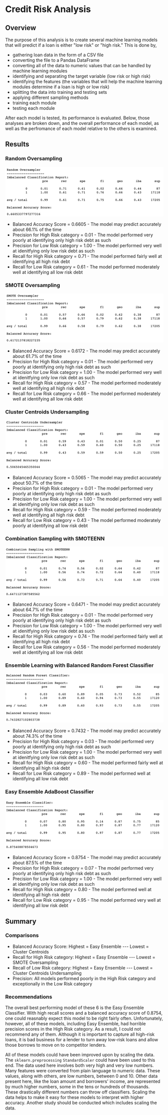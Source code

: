 # Credit Risk Analysis

## Overview
The purpose of this analysis is to create several machine learning models that will predict if a loan is either "low risk" or "high risk." This is done by,
- gathering loan data in the form of a CSV file
- converting the file to a Pandas DataFrame
- converting all of the data to numeric values that can be handled by machine learning modules
- identifying and separating the target variable (low risk or high risk)
- identifying the features (the variables that will help the machine learning modules determine if a loan is high or low risk)
- splitting the data into training and testing sets
- applying different sampling methods
- training each module
- testing each module

After each model is tested, its performance is evaluated. Below, those analyses are broken down, and the overall performance of each model, as well as the perfromance of each model relative to the others is examined. 

## Results
### Random Oversampling

![ROS](graphics/random_oversampler.png)

- Balanced Accuracy Score = 0.6605 - The model may predict accurately about 66.1% of the time
- Precision for High Risk category = 0.01 - The model performed very poorly at identifying only high risk debt as such
- Precision for Low Risk category = 1.00 - The model performed very well at idenitfying only low risk debt as such
- Recall for High Risk category = 0.71 - The model performed fairly well at identifying all high risk debt
- Recall for Low Risk category = 0.61 - The model performed moderately well at identifying all low risk debt

### SMOTE Oversampling

![smote](graphics/smote_oversampler.png)

- Balanced Accuracy Score = 0.6172 - The model may predict accurately about 61.7% of the time
- Precision for High Risk category = 0.01 - The model performed very poorly at identifying only high risk debt as such
- Precision for Low Risk category = 1.00 - The model performed very well at idenitfying only low risk debt as such
- Recall for High Risk category = 0.57 - The model performed moderately well at identifying all high risk debt
- Recall for Low Risk category = 0.66 - The model performed moderately well at identifying all low risk debt

### Cluster Centroids Undersampling

![clustercentroids](graphics/clustercentroids.png)

- Balanced Accuracy Score = 0.5065 - The model may predict accurately about 50.7% of the time
- Precision for High Risk category = 0.01 - The model performed very poorly at identifying only high risk debt as such
- Precision for Low Risk category = 1.00 - The model performed very well at idenitfying only low risk debt as such
- Recall for High Risk category = 0.59 - The model performed moderately well at identifying all high risk debt
- Recall for Low Risk category = 0.43 - The model performed moderately poorly at identifying all low risk debt

### Combination Sampling with SMOTEENN

![smoteenn](graphics/smoteenn.png)

- Balanced Accuracy Score = 0.6471 - The model may predict accurately about 64.7% of the time
- Precision for High Risk category = 0.01 - The model performed very poorly at identifying only high risk debt as such
- Precision for Low Risk category = 1.00 - The model performed very well at idenitfying only low risk debt as such
- Recall for High Risk category = 0.74 - The model performed fairly well at identifying all high risk debt
- Recall for Low Risk category = 0.56 - The model performed moderately well at identifying all low risk debt

### Ensemble Learning with Balanced Random Forest Classifier

![brfc](graphics/brfc.png)

- Balanced Accuracy Score = 0.7432 - The model may predict accurately about 74.3% of the time
- Precision for High Risk category = 0.03 - The model performed very poorly at identifying only high risk debt as such
- Precision for Low Risk category = 1.00 - The model performed very well at idenitfying only low risk debt as such
- Recall for High Risk category = 0.60 - The model performed fairly well at identifying all high risk debt
- Recall for Low Risk category = 0.89 - The model performed well at identifying all low risk debt

### Easy Ensemble AdaBoost Classifier

![eec](graphics/eec.png)

- Balanced Accuracy Score = 0.8754 - The model may predict accurately about 87.5% of the time
- Precision for High Risk category = 0.07 - The model performed very poorly at identifying only high risk debt as such
- Precision for Low Risk category = 1.00 - The model performed very well at idenitfying only low risk debt as such
- Recall for High Risk category = 0.80 - The model performed well at identifying all high risk debt
- Recall for Low Risk category = 0.95 - The model performed very well at identifying all low risk debt


## Summary

### Comparisons

- Balanced Accuracy Score: Highest = Easy Ensemble --- Lowest = Cluster Centroids
- Recall for High Risk category: Highest = Easy Ensemble --- Lowest = SMOTE Oversampling
- Recall of Low Risk category: Highest = Easy Ensemble --- Lowest = Cluster Centroids Undersampling
- Precision: All models performed poorly in the High Risk category and exceptionally in the Low Risk category

### Recommendations
The overall best performing model of these 6 is the Easy Ensemble Classifier. With high recall scores and a balanced accuracy score of 0.8754, one could reasnably expect this model to be right fairly often. Unfortunately, however, all of these models, including Easy Ensemble, had horrible precision scores in the High Risk category. As a result, I could not recommend any of them. Although it is important to capture all high-risk loans, it is bad business for a lender to turn away low-risk loans and allow those borrows to move on to competitor lenders. 

All of these models could have been improved upon by scaling the data. The `sklearn.preprocessing` `StandardScaler` could have been used to this end. The data used here involves both very high and very low numbers. Many features were converted from plain language to numeric data. These values, along with others, are low numbers, between 0 and 10. Other data present here, like the loan amount and borrowers' income, are represented by much higher numbers, some in the tens or hundreds of thousands. These drastically different numbers can throw off classifiers. Scaling the data helps to make it easy for these models to interpret with higher accuracy. Another study should be conducted which includes scaling the data. 

















